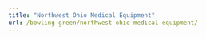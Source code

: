 ```yaml
---
title: "Northwest Ohio Medical Equipment"
url: /bowling-green/northwest-ohio-medical-equipment/
---
```

